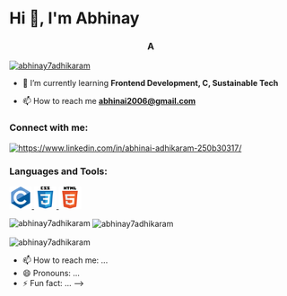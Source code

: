 <h1>Hi 👋, I'm Abhinay</h1>
<h3 align="center">A</h3>

<p align="left"> <a href="https://github.com/ryo-ma/github-profile-trophy"><img src="https://github-profile-trophy.vercel.app/?username=abhinay7adhikaram" alt="abhinay7adhikaram" /></a> </p>

- 🌱 I’m currently learning **Frontend Development, C, Sustainable Tech**

- 📫 How to reach me **abhinai2006@gmail.com**

<h3 align="left">Connect with me:</h3>
<p align="left">
<a href="https://linkedin.com/in/https://www.linkedin.com/in/abhinai-adhikaram-250b30317/" target="blank"><img align="center" src="https://raw.githubusercontent.com/rahuldkjain/github-profile-readme-generator/master/src/images/icons/Social/linked-in-alt.svg" alt="https://www.linkedin.com/in/abhinai-adhikaram-250b30317/" height="30" width="40" /></a>
</p>

<h3 align="left">Languages and Tools:</h3>
<p align="left"> <a href="https://www.cprogramming.com/" target="_blank" rel="noreferrer"> <img src="https://raw.githubusercontent.com/devicons/devicon/master/icons/c/c-original.svg" alt="c" width="40" height="40"/> </a> <a href="https://www.w3schools.com/css/" target="_blank" rel="noreferrer"> <img src="https://raw.githubusercontent.com/devicons/devicon/master/icons/css3/css3-original-wordmark.svg" alt="css3" width="40" height="40"/> </a> <a href="https://www.w3.org/html/" target="_blank" rel="noreferrer"> <img src="https://raw.githubusercontent.com/devicons/devicon/master/icons/html5/html5-original-wordmark.svg" alt="html5" width="40" height="40"/> </a> </p>

<p><img align="left" src="https://github-readme-stats.vercel.app/api/top-langs?username=abhinay7adhikaram&show_icons=true&locale=en&layout=compact" alt="abhinay7adhikaram" /></p>

<p>&nbsp;<img align="center" src="https://github-readme-stats.vercel.app/api?username=abhinay7adhikaram&show_icons=true&locale=en" alt="abhinay7adhikaram" /></p>

<p><img align="center" src="https://github-readme-streak-stats.herokuapp.com/?user=abhinay7adhikaram&" alt="abhinay7adhikaram" /></p>



- 📫 How to reach me: ...
- 😄 Pronouns: ...
- ⚡ Fun fact: ...
-->
